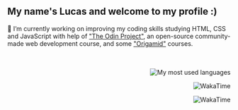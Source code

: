 ## My name's Lucas and welcome to my profile :)

🔭 I’m currently working on improving my coding skills studying HTML, CSS and JavaScript with help of ["The Odin Project"](https://www.theodinproject.com), an open-source community-made web development course, and some ["Origamid"](https://www.origamid.com/) courses.
<br>
<br>
<br>
<p align="right"> <img src="https://github-readme-stats.vercel.app/api/top-langs/?username=lazingbird&theme=dark" alt="My most used languages"/>
  
<p align="right"> <img src="https://github-readme-stats.vercel.app/api/wakatime?username=lazingbird&theme=dark" alt="WakaTime"/>

<p align="right"> <img src="https://github-readme-stats.vercel.app/api?username=lazingbird&show_icons=true&theme=dark" alt="WakaTime"/>


<!--
**lazingbird/lazingbird** is a ✨ _special_ ✨ repository because its `README.md` (this file) appears on your GitHub profile.

Here are some ideas to get you started:

- 🔭 I’m currently working on ...
- 🌱 I’m currently learning ...
- 👯 I’m looking to collaborate on ...
- 🤔 I’m looking for help with ...
- 💬 Ask me about ...
- 📫 How to reach me: ...
- 😄 Pronouns: ...
- ⚡ Fun fact: ...
-->
